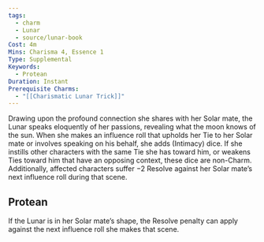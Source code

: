 ```yaml
---
tags:
  - charm
  - Lunar
  - source/lunar-book
Cost: 4m
Mins: Charisma 4, Essence 1
Type: Supplemental
Keywords:
  - Protean
Duration: Instant
Prerequisite Charms:
  - "[[Charismatic Lunar Trick]]"
---
```

Drawing upon the profound connection she shares with her Solar mate, the Lunar speaks eloquently of her passions, revealing what the moon knows of the sun. When she makes an influence roll that upholds her Tie to her Solar mate or involves speaking on his behalf, she adds (Intimacy) dice. If she instills other characters with the same Tie she has toward him, or weakens Ties toward him that have an opposing context, these dice are non-Charm. Additionally, affected characters suffer −2 Resolve against her Solar mate’s next influence roll during that scene. 
## Protean 

If the Lunar is in her Solar mate’s shape, the Resolve penalty can apply against the next influence roll she makes that scene.